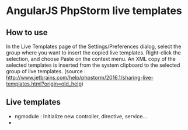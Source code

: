 # AngularJS PhpStorm live templates


## How to use

In the Live Templates page of the Settings/Preferences dialog, select the group where you want to insert the copied live templates.
Right-click the selection, and choose Paste on the context menu.
An XML copy of the selected templates is inserted from the system clipboard to the selected group of live templates.
(source : http://www.jetbrains.com/help/phpstorm/2016.1/sharing-live-templates.html?origin=old_help)

## Live templates

- ngmodule : Initialize new controller, directive, service...
- 
